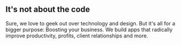 <h2><span class="highlight">It's not about the code</span></h2>
<p>
Sure, we love to geek out over technology and design. But it's all for a bigger purpose: Boosting your business. We build apps that radically improve productivity, profits, client relationships and more.
</p>
